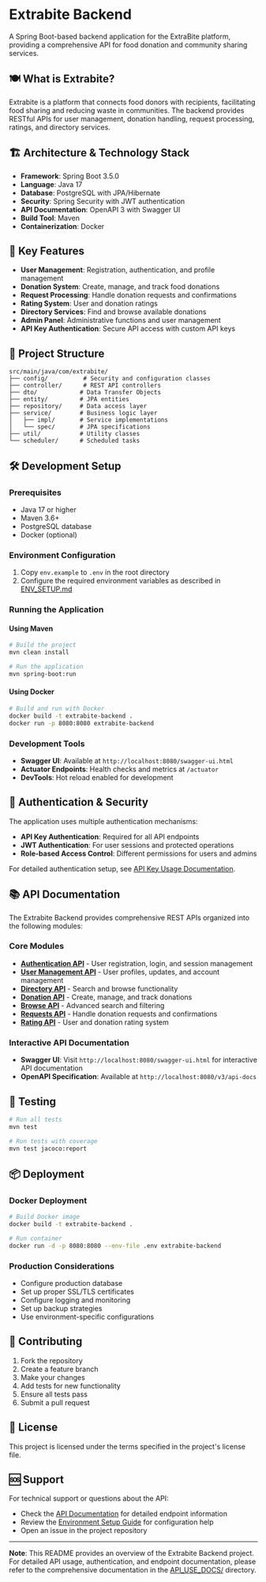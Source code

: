 # Extrabite Backend

A Spring Boot-based backend application for the ExtraBite platform, providing a comprehensive API for food donation and community sharing services.

## 🍽️ What is Extrabite?

Extrabite is a platform that connects food donors with recipients, facilitating food sharing and reducing waste in communities. The backend provides RESTful APIs for user management, donation handling, request processing, ratings, and directory services.

## 🏗️ Architecture & Technology Stack

- **Framework**: Spring Boot 3.5.0
- **Language**: Java 17
- **Database**: PostgreSQL with JPA/Hibernate
- **Security**: Spring Security with JWT authentication
- **API Documentation**: OpenAPI 3 with Swagger UI
- **Build Tool**: Maven
- **Containerization**: Docker

## 🚀 Key Features

- **User Management**: Registration, authentication, and profile management
- **Donation System**: Create, manage, and track food donations
- **Request Processing**: Handle donation requests and confirmations
- **Rating System**: User and donation ratings
- **Directory Services**: Find and browse available donations
- **Admin Panel**: Administrative functions and user management
- **API Key Authentication**: Secure API access with custom API keys

## 📁 Project Structure

```
src/main/java/com/extrabite/
├── config/          # Security and configuration classes
├── controller/      # REST API controllers
├── dto/            # Data Transfer Objects
├── entity/         # JPA entities
├── repository/     # Data access layer
├── service/        # Business logic layer
│   ├── impl/       # Service implementations
│   └── spec/       # JPA specifications
├── util/           # Utility classes
└── scheduler/      # Scheduled tasks
```

## 🛠️ Development Setup

### Prerequisites

- Java 17 or higher
- Maven 3.6+
- PostgreSQL database
- Docker (optional)

### Environment Configuration

1. Copy `env.example` to `.env` in the root directory
2. Configure the required environment variables as described in [ENV_SETUP.md](ENV_SETUP.md)

### Running the Application

#### Using Maven
```bash
# Build the project
mvn clean install

# Run the application
mvn spring-boot:run
```

#### Using Docker
```bash
# Build and run with Docker
docker build -t extrabite-backend .
docker run -p 8080:8080 extrabite-backend
```

### Development Tools

- **Swagger UI**: Available at `http://localhost:8080/swagger-ui.html`
- **Actuator Endpoints**: Health checks and metrics at `/actuator`
- **DevTools**: Hot reload enabled for development

## 🔐 Authentication & Security

The application uses multiple authentication mechanisms:

- **API Key Authentication**: Required for all API endpoints
- **JWT Authentication**: For user sessions and protected operations
- **Role-based Access Control**: Different permissions for users and admins

For detailed authentication setup, see [API Key Usage Documentation](API_USE_DOCS/1_API_KEY_USAGE.md).

## 📚 API Documentation

The Extrabite Backend provides comprehensive REST APIs organized into the following modules:

### Core Modules
- **[Authentication API](API_USE_DOCS/2_AUTH_API_DOCS.md)** - User registration, login, and session management
- **[User Management API](API_USE_DOCS/3_USER_MODULE_API_DOCS.md)** - User profiles, updates, and account management
- **[Directory API](API_USE_DOCS/4_FIND_DIRECTORY_API_DOCS.md)** - Search and browse functionality
- **[Donation API](API_USE_DOCS/5_DONATION_API_DOCS.md)** - Create, manage, and track donations
- **[Browse API](API_USE_DOCS/6_BROWSE_API_DOCS.md)** - Advanced search and filtering
- **[Requests API](API_USE_DOCS/7_REQUESTS_API_DOCS.md)** - Handle donation requests and confirmations
- **[Rating API](API_USE_DOCS/8_RATING_API_DOCS.md)** - User and donation rating system

### Interactive API Documentation
- **Swagger UI**: Visit `http://localhost:8080/swagger-ui.html` for interactive API documentation
- **OpenAPI Specification**: Available at `http://localhost:8080/v3/api-docs`

## 🧪 Testing

```bash
# Run all tests
mvn test

# Run tests with coverage
mvn test jacoco:report
```

## 📦 Deployment

### Docker Deployment
```bash
# Build Docker image
docker build -t extrabite-backend .

# Run container
docker run -d -p 8080:8080 --env-file .env extrabite-backend
```

### Production Considerations
- Configure production database
- Set up proper SSL/TLS certificates
- Configure logging and monitoring
- Set up backup strategies
- Use environment-specific configurations

## 🤝 Contributing

1. Fork the repository
2. Create a feature branch
3. Make your changes
4. Add tests for new functionality
5. Ensure all tests pass
6. Submit a pull request

## 📄 License

This project is licensed under the terms specified in the project's license file.

## 🆘 Support

For technical support or questions about the API:
- Check the [API Documentation](API_USE_DOCS/) for detailed endpoint information
- Review the [Environment Setup Guide](ENV_SETUP.md) for configuration help
- Open an issue in the project repository

---

**Note**: This README provides an overview of the Extrabite Backend project. For detailed API usage, authentication, and endpoint documentation, please refer to the comprehensive documentation in the [API_USE_DOCS/](API_USE_DOCS/) directory. 
